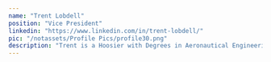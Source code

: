 ```yaml
---
name: "Trent Lobdell"
position: "Vice President"
linkedin: "https://www.linkedin.com/in/trent-lobdell/"
pic: "/notassets/Profile Pics/profile30.png"
description: "Trent is a Hoosier with Degrees in Aeronautical Engineering and Urban Planning. He served in Peace Corps Samoa working on public health and small business development projects. He currently works in finance and data analytics while supporting United Resource Connection, a Cincinnati-based non-profit centralizing social service program data."
---
```

